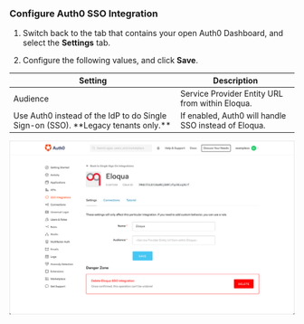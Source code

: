 ### Configure Auth0 SSO Integration

1. Switch back to the tab that contains your open Auth0 Dashboard, and select the **Settings** tab.

2. Configure the following values, and click **Save**.

<table class="table">
    <thead>
        <tr>
            <th><strong>Setting</strong></th>
            <th><strong>Description</strong></th>
        </tr>
    </thead>
    <tbody>
        <tr>
            <td>Audience</td>
            <td>Service Provider Entity URL from within Eloqua.</td>
        </tr>
        <tr>
            <td>Use Auth0 instead of the IdP to do Single Sign-on (SSO). **Legacy tenants only.**</td>
            <td>If enabled, Auth0 will handle SSO instead of Eloqua.</td>
        </tr>
    </tbody>
</table>

![Configure SSO Integration](/media/articles/dashboard/sso-integrations/settings-eloqua.png)
